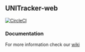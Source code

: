 ## UNITracker-web

[![CircleCI](https://circleci.com/gh/TrackerUNI/UNITracker-web/tree/main.svg?style=svg)](https://circleci.com/gh/TrackerUNI/UNITracker-web/tree/main)


### Documentation
For more information check our [wiki](https://github.com/TrackerUNI/UNITracker-web/wiki)

